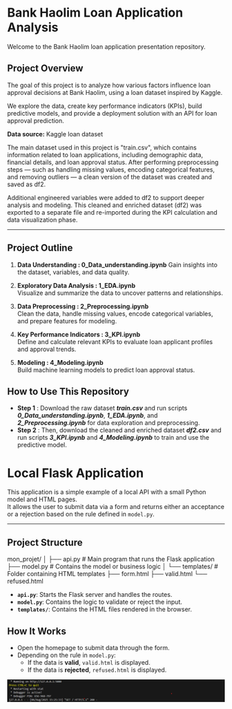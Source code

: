 # Bank Haolim Loan Application Analysis

Welcome to the Bank Haolim loan application presentation repository.

## Project Overview

The goal of this project is to analyze how various factors influence loan approval decisions at Bank Haolim, using a loan dataset inspired by Kaggle.

We explore the data, create key performance indicators (KPIs), build predictive models, and provide a deployment solution with an API for loan approval prediction.

**Data source:** Kaggle loan dataset


The main dataset used in this project is "train.csv", which contains information related to loan applications, including demographic data, financial details, and loan approval status.
After performing preprocessing steps — such as handling missing values, encoding categorical features, and removing outliers — a clean version of the dataset was created and saved as df2.

Additional engineered variables were added to df2 to support deeper analysis and modeling. This cleaned and enriched dataset (df2) was exported to a separate file and re-imported during the KPI calculation and data visualization phase.

---
## Project Outline

1. **Data Understanding : 0_Data_understanding.ipynb** 
   Gain insights into the dataset, variables, and data quality.

2. **Exploratory Data Analysis : 1_EDA.ipynb**  
   Visualize and summarize the data to uncover patterns and relationships.

3. **Data Preprocessing : 2_Preprocessing.ipynb**  
   Clean the data, handle missing values, encode categorical variables, and prepare features for modeling.

4. **Key Performance Indicators : 3_KPI.ipynb**  
   Define and calculate relevant KPIs to evaluate loan applicant profiles and approval trends.

5. **Modeling : 4_Modeling.ipynb**  
   Build machine learning models to predict loan approval status.


## How to Use This Repository

- **Step 1** : Download the raw dataset ***train.csv*** and run scripts ***0_Data_understanding.ipynb***, ***1_EDA.ipynb***, and ***2_Preprocessing.ipynb*** for data exploration and preprocessing.
- **Step 2** : Then, download the cleaned and enriched dataset ***df2.csv*** and run scripts ***3_KPI.ipynb*** and ***4_Modeling.ipynb*** to train and use the predictive model.


# Local Flask Application

This application is a simple example of a local API with a small Python model and HTML pages.  
It allows the user to submit data via a form and returns either an acceptance or a rejection based on the rule defined in `model.py`.  

---

## **Project Structure**


mon_projet/
│
├── api.py          # Main program that runs the Flask application
├── model.py        # Contains the model or business logic
│
└── templates/      # Folder containing HTML templates
    ├── form.html
    ├── valid.html
    └── refused.html


- **`api.py`**: Starts the Flask server and handles the routes.  
- **`model.py`**: Contains the logic to validate or reject the input.  
- **`templates/`**: Contains the HTML files rendered in the browser.  



## **How It Works**

- Open the homepage to submit data through the form.  
- Depending on the rule in `model.py`:  
  - If the data is **valid**, `valid.html` is displayed.  
  - If the data is **rejected**, `refused.html` is displayed.  


![Application Preview](LienAPI.png)
